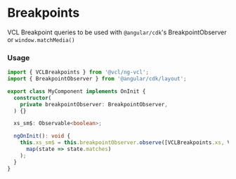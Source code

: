 # Breakpoints

VCL Breakpoint queries to be used with `@angular/cdk`'s BreakpointObserver or `window.matchMedia()`

### Usage

```ts
import { VCLBreakpoints } from '@vcl/ng-vcl';
import { BreakpointObserver } from '@angular/cdk/layout';

export class MyComponent implements OnInit {
  constructor(
    private breakpointObserver: BreakpointObserver,
  ) {}

  xs_sm$: Observable<boolean>;

  ngOnInit(): void {
    this.xs_sm$ = this.breakpointObserver.observe([VCLBreakpoints.xs, VCLBreakpoints.sm]).pipe(
      map(state => state.matches)
    );
  }
}

```

